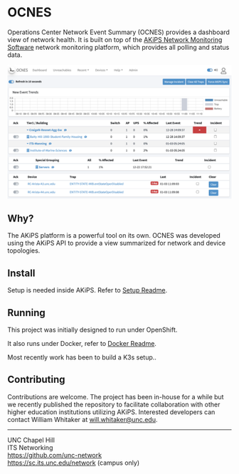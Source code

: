 OCNES
=======
Operations Center Network Event Summary (OCNES) provides a dashboard view of network health. It is built on top of the [AKiPS Network Monitoring Software](http://akips.com) network monitoring platform, which provides all polling and status data.

![Screenshot of OCNES UI](akips/static/akips/img/dashboard.png "OCNES UI")

## Why?

The AKiPS platform is a powerful tool on its own.  OCNES was developed using the AKiPS API to provide a view summarized for network and device topologies.

## Install

Setup is needed inside AKiPS.  Refer to [Setup Readme](akips_setup/README.md).

## Running

This project was initially designed to run under OpenShift.

It also runs under Docker, refer to [Docker Readme](Docker.md).

Most recently work has been to build a K3s setup..

## Contributing

Contributions are welcome.  The project has been in-house for a while but we recently published the repository to facilitate collaboration with other higher education institutions utilizing AKiPS.  Interested developers can contact William Whitaker at will.whitaker@unc.edu.

--- 
UNC Chapel Hill   
ITS Networking   
https://github.com/unc-network   
https://sc.its.unc.edu/network (campus only)   
